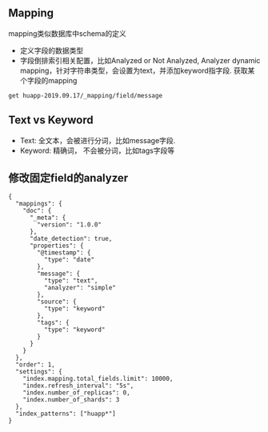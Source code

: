 ## Mapping
mapping类似数据库中schema的定义
* 定义字段的数据类型
* 字段倒排索引相关配置，比如Analyzed or Not Analyzed, Analyzer
dynamic mapping，针对字符串类型，会设置为text，并添加keyword指字段.
获取某个字段的mapping
```
get huapp-2019.09.17/_mapping/field/message
```


## Text vs Keyword
* Text: 全文本，会被进行分词，比如message字段.
* Keyword: 精确词， 不会被分词，比如tags字段等

## 修改固定field的analyzer
```
{
  "mappings": {
    "doc": {
      "_meta": {
        "version": "1.0.0"
      },
      "date_detection": true,
      "properties": {
        "@timestamp": {
          "type": "date"
        },
        "message": {
          "type": "text",
          "analyzer": "simple"
        },
        "source": {
          "type": "keyword"
        },
        "tags": {
          "type": "keyword"
        }
      }
    }
  },
  "order": 1,
  "settings": {
    "index.mapping.total_fields.limit": 10000,
    "index.refresh_interval": "5s",
    "index.number_of_replicas": 0,
    "index.number_of_shards": 3
  },
  "index_patterns": ["huapp*"]
}
```
